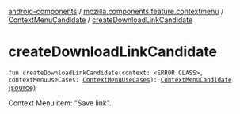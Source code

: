 [android-components](../../index.md) / [mozilla.components.feature.contextmenu](../index.md) / [ContextMenuCandidate](index.md) / [createDownloadLinkCandidate](./create-download-link-candidate.md)

# createDownloadLinkCandidate

`fun createDownloadLinkCandidate(context: <ERROR CLASS>, contextMenuUseCases: `[`ContextMenuUseCases`](../-context-menu-use-cases/index.md)`): `[`ContextMenuCandidate`](index.md) [(source)](https://github.com/mozilla-mobile/android-components/blob/master/components/feature/contextmenu/src/main/java/mozilla/components/feature/contextmenu/ContextMenuCandidate.kt#L239)

Context Menu item: "Save link".

